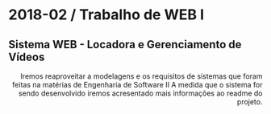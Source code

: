 # 2018-02 / Trabalho de WEB I

## Sistema WEB - Locadora e Gerenciamento de Vídeos

<div style="text-align: right">Iremos reaproveitar a modelagens e os requisitos de sistemas que foram feitas na matérias de Engenharia de Software II
A medida que o sistema for sendo desenvolvido iremos acresentado mais informações ao readme do projeto.</div>

